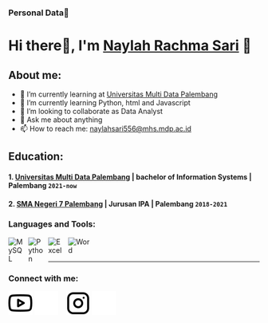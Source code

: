 ### Personal Data🐰
# Hi there👋, I'm [Naylah Rachma Sari](https://https://www.instagram.com/nayrachma_/) 👋
## About me:
- 🔭 I’m currently learning at [Universitas Multi Data Palembang](https://mdp.ac.id/)
- 🌱 I’m currently learning Python, html and Javascript
- 👯 I’m looking to collaborate as Data Analyst
- 💬 Ask me about anything
- 📫 How to reach me: naylahsari556@mhs.mdp.ac.id

## Education:

#### 1. [Universitas Multi Data Palembang](https://mdp.ac.id/) | bachelor of Information Systems | Palembang `2021-now`



 #### 2. [SMA Negeri 7 Palembang](http://sman7palembang.sch.id/) | Jurusan IPA | Palembang `2018-2021`


### Languages and Tools:

[<img align="left" alt="MySQL" width="30px" src="https://cdn.jsdelivr.net/gh/devicons/devicon/icons/mysql/mysql-original.svg" style="padding-right:10px;" />][webdev]
[<img align="left" alt="Python" width="30px" src="https://upload.wikimedia.org/wikipedia/commons/thumb/c/c3/Python-logo-notext.svg/110px-Python-logo-notext.svg.png?20100317150552" style="padding-right:10px;" />][webdev]
[<img align="left" alt="Excel" width="30px" src="https://is2-ssl.mzstatic.com/image/thumb/Purple126/v4/a8/fd/5a/a8fd5a84-c6f1-355f-3b9f-6e86598efaa3/XCEL.png/1200x630bb.png" style="padding-right:10px;" />][webdev]
[<img align="left" alt="Word" width="50px" src="https://download.logo.wine/logo/Microsoft_Word/Microsoft_Word-Logo.wine.png" style="padding-right:10px;" />][webdev]

<br />
<br />

---
### Connect with me:

[![website](./img/youtube-light.svg)](https://www.youtube.com/@MDPTVindonesia#gh-light-mode-only)
[![website](./img/youtube-dark.svg)](https://www.youtube.com/@MDPTVindonesia#gh-dark-mode-only)
&nbsp;&nbsp;
[![website](./img/instagram-light.svg)](https://www.instagram.com/nayrachma_/#gh-light-mode-only)
[![website](./img/instagram-dark.svg)](https://https://www.instagram.com/nayrachma_/#gh-dark-mode-only)



[webdev]: https://github.com/naylahumdp/naylahumdp/
